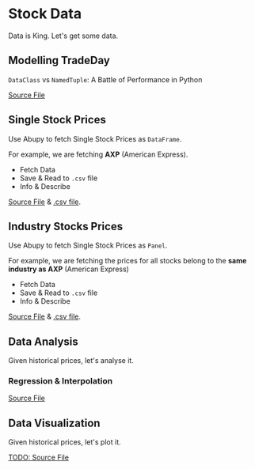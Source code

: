 # Stock Data

Data is King. Let's get some data.

## Modelling TradeDay

`DataClass` vs `NamedTuple`: A Battle of Performance in Python

[Source File](./models/README.md) 

## Single Stock Prices

Use Abupy to fetch Single Stock Prices as `DataFrame`. 

For example, we are fetching **AXP** (American Express).

- Fetch Data
- Save & Read to `.csv` file
- Info & Describe

[Source File](./historical/stock_price.ipynb) & [.csv file](./gen/usAXP_df.csv).

## Industry Stocks Prices

Use Abupy to fetch Single Stock Prices as `Panel`. 

For example, we are fetching the prices for all stocks belong to the **same industry as AXP** (American Express)

- Fetch Data
- Save & Read to `.csv` file
- Info & Describe

[Source File](./historical/industry_prices.ipynb) & [.csv file](./gen/fin_svs_p.csv).

## Data Analysis

Given historical prices, let's analyse it.

### Regression & Interpolation

[Source File](./analysis/regression.ipynb)

## Data Visualization

Given historical prices, let's plot it.

[TODO: Source File](./visualization/visualization.ipynb)